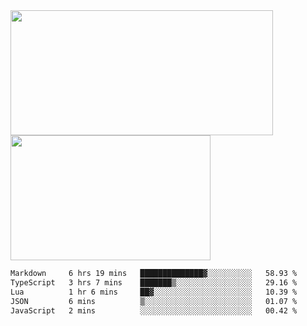 <a href="https://github.com/anuraghazra/github-readme-stats">
  <img height=200 width=420 align="center" src="https://github-readme-stats.vercel.app/api?username=airRnot1106&hide_title=true&show_icons=true&rank_icon=github" />
</a>
<a href="https://github.com/anuraghazra/convoychat">
  <img height=200 width=320 align="center" src="https://github-readme-stats.vercel.app/api/top-langs/?username=airRnot1106&hide_title=true&layout=compact&hide=html,css" />
</a>

<!--START_SECTION:waka-->

```txt
Markdown     6 hrs 19 mins   ██████████████▓░░░░░░░░░░   58.93 %
TypeScript   3 hrs 7 mins    ███████▒░░░░░░░░░░░░░░░░░   29.16 %
Lua          1 hr 6 mins     ██▓░░░░░░░░░░░░░░░░░░░░░░   10.39 %
JSON         6 mins          ▒░░░░░░░░░░░░░░░░░░░░░░░░   01.07 %
JavaScript   2 mins          ░░░░░░░░░░░░░░░░░░░░░░░░░   00.42 %
```

<!--END_SECTION:waka-->

